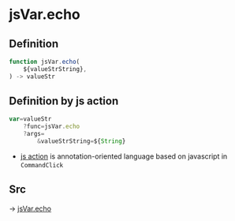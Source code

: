 # jsVar.echo

## Definition

```js.js
function jsVar.echo(
	${valueStrString},
) -> valueStr
```


## Definition by js action

```js.js
var=valueStr
	?func=jsVar.echo
	?args=
		&valueStrString=${String}
```

- [js action](#) is annotation-oriented language based on javascript in `CommandClick`



## Src

-> [jsVar.echo](https://github.com/puutaro/CommandClick/blob/master/app/src/main/java/com/puutaro/commandclick/fragment_lib/terminal_fragment/js_interface/JsVar.kt#L10)


